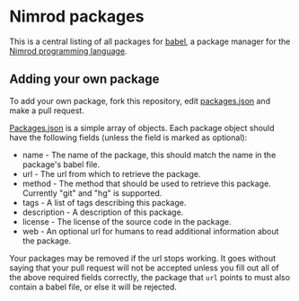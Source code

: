 # Nimrod packages

This is a central listing of all packages for
[babel](https://github.com/nimrod-code/babel), a package manager for the
[Nimrod programming language](http://nimrod-code.org).

## Adding your own package
To add your own package, fork this repository, edit
[packages.json](packages.json) and make a pull request.

[Packages.json](packages.json) is a simple array of objects. Each package
object should have the following fields (unless the field is marked as
optional):
  
  * name   - The name of the package, this should match the name in the package's
             babel file.
  * url    - The url from which to retrieve the package.
  * method - The method that should be used to retrieve this package. Currently
             "git" and "hg" is supported.
  * tags   - A list of tags describing this package.
  * description - A description of this package.
  * license - The license of the source code in the package.
  * web    - An optional url for humans to read additional information about
             the package.

Your packages may be removed if the url stops working. It goes without saying
that your pull request will not be accepted unless you fill out all of the
above required fields correctly, the package that ``url`` points to must also
contain a babel file, or else it will be rejected.
